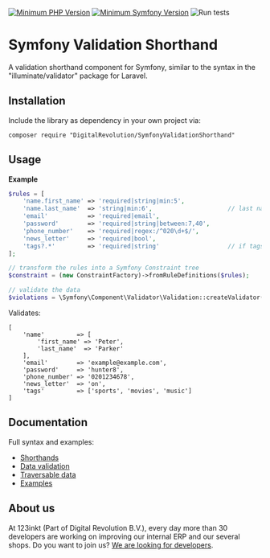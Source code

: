 [![Minimum PHP Version](https://img.shields.io/badge/php-%3E%3D%207.1-8892BF)](https://php.net/)
[![Minimum Symfony Version](https://img.shields.io/badge/symfony-%3E%3D%204.4-brightgreen)](https://symfony.com/doc/current/validation.html)
![Run tests](https://github.com/123inkt/symfony-request-validation/workflows/Run%20tests/badge.svg)

# Symfony Validation Shorthand
A validation shorthand component for Symfony, similar to the syntax in the "illuminate/validator" package for Laravel.

## Installation
Include the library as dependency in your own project via: 
```
composer require "DigitalRevolution/SymfonyValidationShorthand"
```

## Usage

**Example**
```php
$rules = [
    'name.first_name' => 'required|string|min:5',
    'name.last_name'  => 'string|min:6',                     // last name is optional
    'email'           => 'required|email',
    'password'        => 'required|string|between:7,40',
    'phone_number'    => 'required|regex:/^020\d+$/',
    'news_letter'     => 'required|bool',
    'tags?.*'         => 'required|string'                   // if tags is set, must be array of all strings with count > 0 
];        

// transform the rules into a Symfony Constraint tree
$constraint = (new ConstraintFactory)->fromRuleDefinitions($rules);

// validate the data
$violations = \Symfony\Component\Validator\Validation::createValidator()->validate($data, $constraint);
```

Validates:
```
[
    'name'         => [
        'first_name' => 'Peter',
        'last_name'  => 'Parker'
    ],
    'email'        => 'example@example.com',
    'password'     => 'hunter8',
    'phone_number' => '0201234678',
    'news_letter'  => 'on',
    'tags'         => ['sports', 'movies', 'music']           
]
```

## Documentation

Full syntax and examples:
- [Shorthands](docs/available-shorthands.md)
- [Data validation](docs/data-validation.md)
- [Traversable data](docs/traversable-data.md)
- [Examples](docs/examples.md)

## About us
At 123inkt (Part of Digital Revolution B.V.), every day more than 30 developers are working on improving our internal ERP and our several shops. Do you want to join us? [We are looking for developers](https://www.123inkt.nl/page/werken_ict.html).
